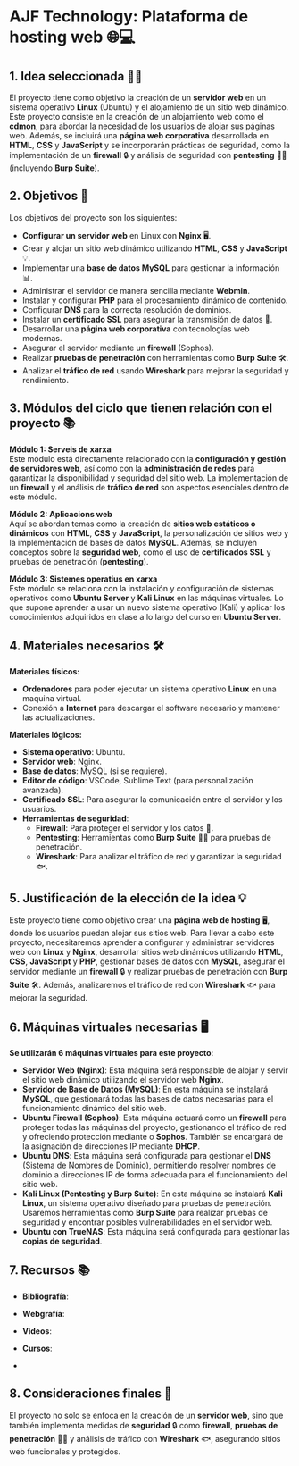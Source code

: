 # **AJF Technology: Plataforma de hosting web** 🌐💻

## **1. Idea seleccionada** 🧑‍💻

El proyecto tiene como objetivo la creación de un **servidor web** en un sistema operativo **Linux** (Ubuntu) y el alojamiento de un sitio web dinámico. Este proyecto consiste en la creación de un alojamiento web como el **cdmon**, para abordar la necesidad de los usuarios de alojar sus páginas web. Además, se incluirá una **página web corporativa** desarrollada en **HTML**, **CSS** y **JavaScript** y se incorporarán prácticas de seguridad, como la implementación de un **firewall** 🔒 y análisis de seguridad con **pentesting** 🕵️‍♂️ (incluyendo **Burp Suite**).

## **2. Objetivos** 🎯

Los objetivos del proyecto son los siguientes:

- **Configurar un servidor web** en Linux con **Nginx** 🖥️.
- Crear y alojar un sitio web dinámico utilizando **HTML**, **CSS** y **JavaScript** 💡.
- Implementar una **base de datos MySQL** para gestionar la información 📊.
- Administrar el servidor de manera sencilla mediante **Webmin**.
- Instalar y configurar **PHP** para el procesamiento dinámico de contenido.
- Configurar **DNS** para la correcta resolución de dominios.
- Instalar un **certificado SSL** para asegurar la transmisión de datos 🔐.
- Desarrollar una **página web corporativa** con tecnologías web modernas.
- Asegurar el servidor mediante un **firewall** (Sophos).
- Realizar **pruebas de penetración** con herramientas como **Burp Suite** 🛠️.
- Analizar el **tráfico de red** usando **Wireshark** para mejorar la seguridad y rendimiento.

## **3. Módulos del ciclo que tienen relación con el proyecto** 📚

**Módulo 1: Serveis de xarxa**  
Este módulo está directamente relacionado con la **configuración y gestión de servidores web**, así como con la **administración de redes** para garantizar la disponibilidad y seguridad del sitio web. La implementación de un **firewall** y el análisis de **tráfico de red** son aspectos esenciales dentro de este módulo.

**Módulo 2: Aplicacions web**  
Aquí se abordan temas como la creación de **sitios web estáticos o dinámicos** con **HTML**, **CSS** y **JavaScript**, la personalización de sitios web y la implementación de bases de datos **MySQL**. Además, se incluyen conceptos sobre la **seguridad web**, como el uso de **certificados SSL** y pruebas de penetración (**pentesting**).

**Módulo 3: Sistemes operatius en xarxa**  
Este módulo se relaciona con la instalación y configuración de sistemas operativos como **Ubuntu Server** y **Kali Linux** en las máquinas virtuales. Lo que supone aprender a usar un nuevo sistema operativo (Kali) y aplicar los conocimientos adquiridos en clase a lo largo del curso en **Ubuntu Server**.

## **4. Materiales necesarios** 🛠️

**Materiales físicos:**

- **Ordenadores** para poder ejecutar un sistema operativo **Linux** en una maquina virtual.
- Conexión a **Internet** para descargar el software necesario y mantener las actualizaciones.

**Materiales lógicos:**

- **Sistema operativo**: Ubuntu.
- **Servidor web**: Nginx.
- **Base de datos**: MySQL (si se requiere).
- **Editor de código**: VSCode, Sublime Text (para personalización avanzada).
- **Certificado SSL**: Para asegurar la comunicación entre el servidor y los usuarios.
- **Herramientas de seguridad**:
  - **Firewall**: Para proteger el servidor y los datos 🔐.
  - **Pentesting**: Herramientas como **Burp Suite** 🕵️‍♂️ para pruebas de penetración.
  - **Wireshark**: Para analizar el tráfico de red y garantizar la seguridad 🐟.

## **5. Justificación de la elección de la idea** 💡

Este proyecto tiene como objetivo crear una **página web de hosting** 🖥️, donde los usuarios puedan alojar sus sitios web. Para llevar a cabo este proyecto, necesitaremos aprender a configurar y administrar servidores web con **Linux** y **Nginx**, desarrollar sitios web dinámicos utilizando **HTML**, **CSS**, **JavaScript** y **PHP**, gestionar bases de datos con **MySQL**, asegurar el servidor mediante un **firewall** 🔒 y realizar pruebas de penetración con **Burp Suite** 🛠️. Además, analizaremos el tráfico de red con **Wireshark** 🐟 para mejorar la seguridad.

## **6. Máquinas virtuales necesarias** 🖥️

**Se utilizarán 6 máquinas virtuales para este proyecto**:

- **Servidor Web (Nginx)**: Esta máquina será responsable de alojar y servir el sitio web dinámico utilizando el servidor web **Nginx**.
- **Servidor de Base de Datos (MySQL)**: En esta máquina se instalará **MySQL**, que gestionará todas las bases de datos necesarias para el funcionamiento dinámico del sitio web.
- **Ubuntu Firewall (Sophos)**: Esta máquina actuará como un **firewall** para proteger todas las máquinas del proyecto, gestionando el tráfico de red y ofreciendo protección mediante o **Sophos**. También se encargará de la asignación de direcciones IP mediante **DHCP**.
- **Ubuntu DNS**: Esta máquina será configurada para gestionar el **DNS** (Sistema de Nombres de Dominio), permitiendo resolver nombres de dominio a direcciones IP de forma adecuada para el funcionamiento del sitio web.
- **Kali Linux (Pentesting y Burp Suite)**: En esta máquina se instalará **Kali Linux**, un sistema operativo diseñado para pruebas de penetración. Usaremos herramientas como **Burp Suite** para realizar pruebas de seguridad y encontrar posibles vulnerabilidades en el servidor web.
- **Ubuntu con TrueNAS**: Esta máquina será configurada para gestionar las **copias de seguridad**.

## **7. Recursos** 📚

- **Bibliografía**:

- **Webgrafía**:

- **Vídeos**:

- **Cursos**:
- 
## **8. Consideraciones finales** 🎯

El proyecto no solo se enfoca en la creación de un **servidor web**, sino que también implementa medidas de **seguridad** 🔒 como **firewall**, **pruebas de penetración** 🕵️‍♂️ y análisis de tráfico con **Wireshark** 🐟, asegurando sitios web funcionales y protegidos.
